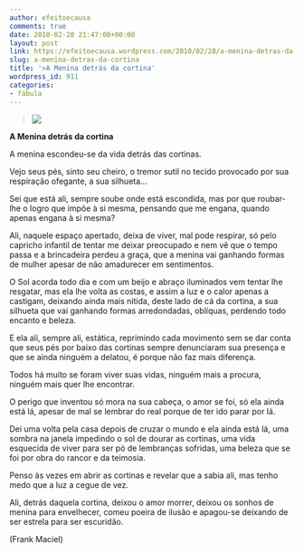 ```yaml
---
author: efeitoecausa
comments: true
date: 2010-02-28 21:47:00+00:00
layout: post
link: https://efeitoecausa.wordpress.com/2010/02/28/a-menina-detras-da-cortina/
slug: a-menina-detras-da-cortina
title: '>A Menina detrás da cortina'
wordpress_id: 911
categories:
- fábula
---
```


>[![](http://efeitoecausa.files.wordpress.com/2010/02/menininhaatrc3a1sdacortinatampandoosolhos.jpg?w=225)](http://efeitoecausa.files.wordpress.com/2010/02/menininhaatrc3a1sdacortinatampandoosolhos.jpg?w=225)
  
	 	 	 	 	 	  

**A Menina detrás da cortina**


  


A menina escondeu-se da vida detrás das cortinas.

Vejo seus pés, sinto seu cheiro, o tremor sutil no tecido provocado por sua respiração ofegante, a sua silhueta...

Sei que está ali, sempre soube onde está escondida, mas por que roubar-lhe o logro que impõe à si mesma, pensando que me engana, quando apenas engana à si mesma?


  


Ali, naquele espaço apertado, deixa de viver, mal pode respirar, só pelo capricho infantil de tentar me deixar preocupado e nem vê que o tempo passa e a brincadeira perdeu a graça, que a menina vai ganhando formas de mulher apesar de não amadurecer em sentimentos.


  


O Sol acorda todo dia e com um beijo e abraço iluminados vem tentar lhe resgatar, mas ela lhe volta as costas, e assim a luz e o calor apenas a castigam, deixando ainda mais nítida, deste lado de cá da cortina, a sua silhueta que vai ganhando formas arredondadas, oblíquas, perdendo todo encanto e beleza.


  


E ela ali, sempre ali, estática, reprimindo cada movimento sem se dar conta que seus pés por baixo das cortinas sempre denunciaram sua presença e que se ainda ninguém a delatou, é porque não faz mais diferença.


  


Todos há muito se foram viver suas vidas, ninguém mais a procura, ninguém mais quer lhe encontrar.

O perigo que inventou só mora na sua cabeça, o amor se foi, só ela ainda está lá, apesar de mal se lembrar do real porque de ter ido parar por lá.


  


Dei uma volta pela casa depois de cruzar o mundo e ela ainda está lá, uma sombra na janela impedindo o sol de dourar as cortinas, uma vida esquecida de viver para ser pó de lembranças sofridas, uma beleza que se foi por obra do rancor e da teimosia.


  


Penso às vezes em abrir as cortinas e revelar que a sabia ali, mas tenho medo que a luz a cegue de vez.


  


Ali, detrás daquela cortina, deixou o amor morrer, deixou os sonhos de menina para envelhecer, comeu poeira de ilusão e apagou-se deixando de ser estrela para ser  escuridão.


  


(Frank Maciel)


  



  


